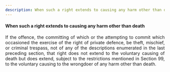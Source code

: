 ```yaml
---
description: When such a right extends to causing any harm other than death
---
```


#### When such a right extends to causing any harm other than death
<div style="text-align: justify">

If the offence, the committing of which or the attempting to commit which occasioned the exercise of the right of private defence, be theft, mischief, or criminal trespass, not of any of the descriptions enumerated in the last preceding section, that right does not extend to the voluntary causing of death but does extend, subject to the restrictions mentioned in Section 99, to the voluntary causing to the wrongdoer of any harm other than death.

</div>
